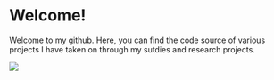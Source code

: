 Welcome!
===

Welcome to my github. Here, you can find the code source of various projects I have taken on through my sutdies and research projects.

![](https://github-readme-stats.vercel.app/api?username=arloon17&show_icons=true&theme=transparent)
